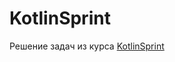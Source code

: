 # KotlinSprint
Решение задач из курса [KotlinSprint](https://www.youtube.com/channel/UCy9dX2OpiYIDRF-wduZSXPQ/videos)

